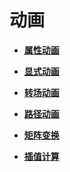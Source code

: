 # 动画<a name="ZH-CN_TOPIC_0000001237355053"></a>

-   **[属性动画](ts-animatorproperty.md)**  

-   **[显式动画](ts-explicit-animation.md)**  

-   **[转场动画](ts-transition-animation.md)**  

-   **[路径动画](ts-motion-path-animation.md)**  

-   **[矩阵变换](ts-matrix-transformation.md)**  

-   **[插值计算](ts-interpolation-calculation.md)**  


